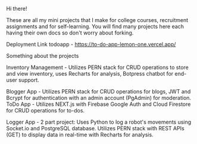 Hi there!

These are all my mini projects that I make for college courses, recruitment assignments and for self-learning.
You will find many projects here each having their own docs so don't worry about forking.

Deployment Link 
todoapp - https://to-do-app-lemon-one.vercel.app/

Something about the projects 


Inventory Management - Utilizes PERN
stack for CRUD operations to store and
view inventory, uses Recharts for analysis,
Botpress chatbot for end-user support.
 
Blogger App - Utilizes PERN stack for
CRUD operations for blogs, JWT and Bcrypt
for authentication with an admin account
(PgAdmin) for moderation.
ToDo App - Utilizes NEXT.js with Firebase
Google Auth and Cloud Firestore for CRUD
operations for to-dos.
 
Logger App - 2 part project: 
Uses Python to log a robot's movements
using Socket.io and PostgreSQL database.
Utilizes PERN stack with REST APIs
(GET) to display data in real-time with
 Recharts for analysis.
